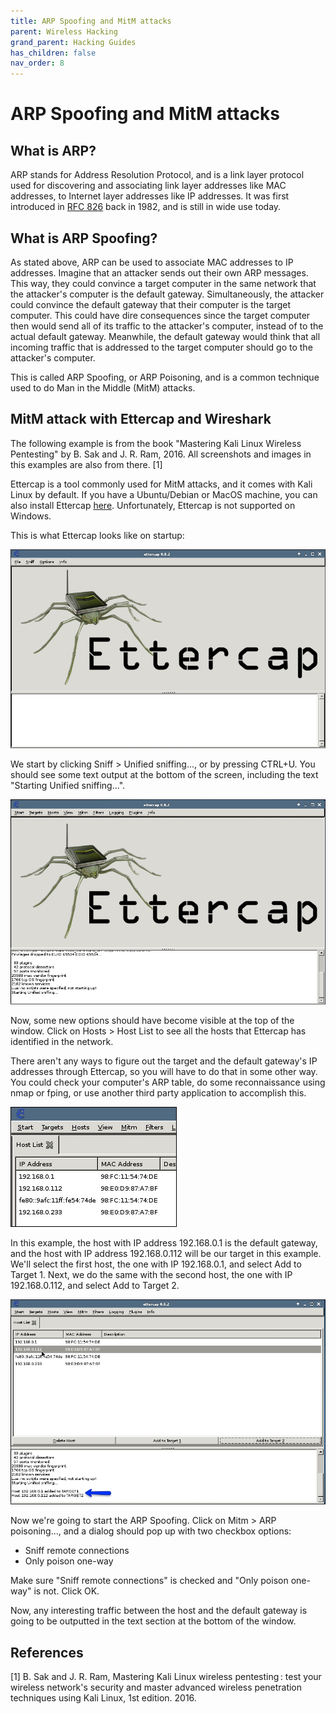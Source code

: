 ```yaml
---
title: ARP Spoofing and MitM attacks
parent: Wireless Hacking
grand_parent: Hacking Guides
has_children: false
nav_order: 8
---
```


# ARP Spoofing and MitM attacks

## What is ARP?
ARP stands for Address Resolution Protocol, and is a link layer protocol used for discovering and associating link layer addresses like MAC addresses, to Internet layer addresses like IP addresses. It was first introduced in [RFC 826](https://www.rfc-editor.org/rfc/rfc826.txt) back in 1982, and is still in wide use today.

## What is ARP Spoofing?
As stated above, ARP can be used to associate MAC addresses to IP addresses. Imagine that an attacker sends out their own ARP messages. This way, they could convince a target computer in the same network that the attacker's computer is the default gateway. Simultaneously, the attacker could convince the default gateway that their computer is the target computer. This could have dire consequences since the target computer then would send all of its traffic to the attacker's computer, instead of to the actual default gateway. Meanwhile, the default gateway would think that all incoming traffic that is addressed to the target computer should go to the attacker's computer.

This is called ARP Spoofing, or ARP Poisoning, and is a common technique used to do Man in the Middle (MitM) attacks.

## MitM attack with Ettercap and Wireshark
The following example is from the book "Mastering Kali Linux Wireless Pentesting" by B. Sak and J. R. Ram, 2016. All screenshots and images in this examples are also from there. [1]

Ettercap is a tool commonly used for MitM attacks, and it comes with Kali Linux by default. If you have a Ubuntu/Debian or MacOS machine, you can also install Ettercap [here](https://www.ettercap-project.org/downloads.html). Unfortunately, Ettercap is not supported on Windows.

This is what Ettercap looks like on startup:

![Ettercap on startup](../images/ettercap.jpg)

We start by clicking Sniff > Unified sniffing..., or by pressing CTRL+U. You should see some text output at the bottom of the screen, including the text "Starting Unified sniffing...".

![Ettercap Unified Sniffing started](../images/ettercap-sniffing-started.jpg)

Now, some new options should have become visible at the top of the window. Click on Hosts > Host List to see all the hosts that Ettercap has identified in the network.

There aren't any ways to figure out the target and the default gateway's IP addresses through Ettercap, so you will have to do that in some other way. You could check your computer's ARP table, do some reconnaissance using nmap or fping, or use another third party application to accomplish this.

![Ettercap Host List](../images/ettercap-hostlist.jpg)

In this example, the host with IP address 192.168.0.1 is the default gateway, and the host with IP address 192.168.0.112 will be our target in this example. We'll select the first host, the one with IP 192.168.0.1, and select Add to Target 1. Next, we do the same with the second host, the one with IP 192.168.0.112, and select Add to Target 2.

![Ettercap Add to Targets](../images/ettercap-add-to-target.jpg)

Now we're going to start the ARP Spoofing. Click on Mitm > ARP poisoning..., and a dialog should pop up with two checkbox options:
- Sniff remote connections
- Only poison one-way

Make sure "Sniff remote connections" is checked and "Only poison one-way" is not. Click OK.

Now, any interesting traffic between the host and the default gateway is going to be outputted in the text section at the bottom of the window.

## References
[1] B. Sak and J. R. Ram, Mastering Kali Linux wireless pentesting : test your wireless network's security and master advanced wireless penetration techniques using Kali Linux, 1st edition. 2016.